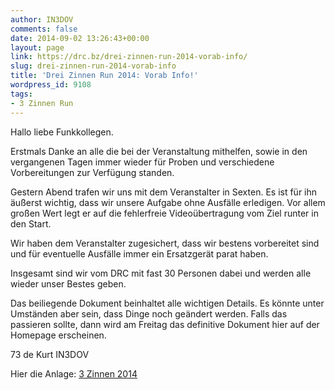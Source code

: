 ```yaml
---
author: IN3DOV
comments: false
date: 2014-09-02 13:26:43+00:00
layout: page
link: https://drc.bz/drei-zinnen-run-2014-vorab-info/
slug: drei-zinnen-run-2014-vorab-info
title: 'Drei Zinnen Run 2014: Vorab Info!'
wordpress_id: 9108
tags:
- 3 Zinnen Run
---
```


Hallo liebe Funkkollegen.

Erstmals Danke an alle die bei der Veranstaltung mithelfen, sowie in den vergangenen Tagen immer wieder für Proben und verschiedene Vorbereitungen zur Verfügung standen.

Gestern Abend trafen wir uns mit dem Veranstalter in Sexten. Es ist für ihn äußerst wichtig, dass wir unsere Aufgabe ohne Ausfälle erledigen. Vor allem großen Wert legt er auf die fehlerfreie Videoübertragung vom Ziel runter in den Start.

Wir haben dem Veranstalter zugesichert, dass wir bestens vorbereitet sind und für eventuelle Ausfälle immer ein Ersatzgerät parat haben.

Insgesamt sind wir vom DRC mit fast 30 Personen dabei und werden alle wieder unser Bestes geben.

Das beiliegende Dokument beinhaltet alle wichtigen Details. Es könnte unter Umständen aber sein, dass Dinge noch geändert werden. Falls das passieren sollte, dann wird am Freitag das definitive Dokument hier auf der Homepage erscheinen.

73 de Kurt IN3DOV

Hier die Anlage: [3 Zinnen 2014](https://drc.bz/wp-content/uploads/2014/09/3-Zinnen-20141.docx)


